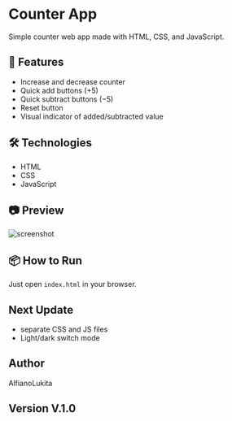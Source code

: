 # Counter App

Simple counter web app made with HTML, CSS, and JavaScript.

## 🚀 Features
- Increase and decrease counter
- Quick add buttons (+5)
- Quick subtract buttons (−5)
- Reset button
- Visual indicator of added/subtracted value

## 🛠️ Technologies
- HTML
- CSS
- JavaScript

## 📷 Preview
![screenshot](Preview.jpg)

## 📦 How to Run
Just open `index.html` in your browser.

## Next Update
- separate CSS and JS files
- Light/dark switch mode 

## Author
AlfianoLukita 
## Version V.1.0
